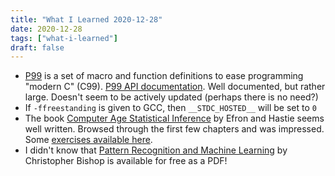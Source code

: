 ```yaml
---
title: "What I Learned 2020-12-28"
date: 2020-12-28
tags: ["what-i-learned"]
draft: false
---
```


- [P99](https://gitlab.inria.fr/gustedt/p99/) is a set of macro and function definitions
  to ease programming "modern C" (C99). 
  [P99 API documentation](https://p99.gforge.inria.fr/p99-html/index.html).
  Well documented, but rather large. Doesn't seem to be actively updated (perhaps there is no need?)
- If `-ffreestanding` is given to GCC, then `__STDC_HOSTED__` will be set to `0`
- The book [Computer Age Statistical Inference](https://web.stanford.edu/~hastie/CASI/) by Efron and Hastie
  seems well written. Browsed through the first few chapters and was impressed.
  Some [exercises available here](https://web.stanford.edu/~hastie/CASI_files/PDF/CASI_Exercises.pdf).
- I didn't know that [Pattern Recognition and Machine Learning](https://www.microsoft.com/en-us/research/people/cmbishop/)
  by Christopher Bishop is available for free as a PDF!
